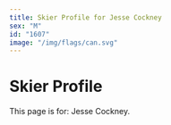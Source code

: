 ```yaml
---
title: Skier Profile for Jesse Cockney
sex: "M"
id: "1607"
image: "/img/flags/can.svg" 
---
```


# Skier Profile

This page is for: Jesse Cockney.
    